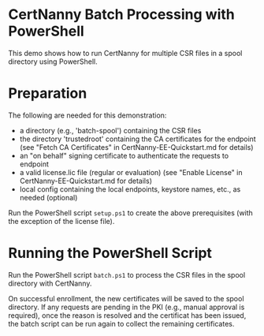 # CertNanny Batch Processing with PowerShell

This demo shows how to run CertNanny for multiple CSR files in a spool
directory using PowerShell.

# Preparation

The following are needed for this demonstration:

- a directory (e.g., 'batch-spool') containing the CSR files
- the directory 'trustedroot' containing the CA certificates for the endpoint
  (see "Fetch CA Certificates" in CertNanny-EE-Quickstart.md for details)
- an "on behalf" signing certificate to authenticate the requests to endpoint
- a valid license.lic file (regular or evaluation)
  (see "Enable License" in CertNanny-EE-Quickstart.md for details)
- local config containing the local endpoints, keystore names, etc., as needed (optional)

Run the PowerShell script `setup.ps1` to create the above prerequisites (with the exception of the license file).

# Running the PowerShell Script

Run the PowerShell script `batch.ps1` to process the CSR files in the
spool directory with CertNanny.

On successful enrollment, the new certificates will be saved to the spool
directory. If any requests are pending in the PKI (e.g., manual approval
is required), once the reason is resolved and the certificat has been
issued, the batch script can be run again to collect the remaining 
certificates.

